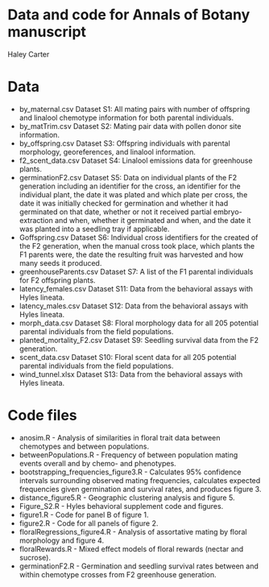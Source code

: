 # Data and code for Annals of Botany manuscript
Haley Carter


# Data
* by\_maternal.csv Dataset S1: All mating pairs with number of offspring and linalool chemotype information for both parental individuals. 
* by\_matTrim.csv Dataset S2: Mating pair data with pollen donor site information.
* by\_offspring.csv Dataset S3: Offspring individuals with parental morphology, georeferences, and linalool information. 
* f2\_scent\_data.csv Dataset S4: Linalool emissions data for greenhouse plants.
* germinationF2.csv Dataset S5: Data on individual plants of the F2 generation including an identifier for the cross, an identifier for the individual plant, the date it was plated and which plate per cross, the date it was initially checked for germination and whether it had germinated on that date, whether or not it received partial embryo-extraction and when, whether it germinated and when, and the date it was planted into a seedling tray if applicable.
* Goffspring.csv Dataset S6: Individual cross identifiers for the created of the F2 generation, when the manual cross took place, which plants the F1 parents were, the date the resulting fruit was harvested and how many seeds it produced.
* greenhouseParents.csv Dataset S7: A list of the F1 parental individuals for F2 offspring plants.
* latency\_females.csv Dataset S11: Data from the behavioral assays with Hyles lineata.
* latency\_males.csv Dataset S12: Data from the behavioral assays with Hyles lineata.
* morph\_data.csv Dataset S8: Floral morphology data for all 205 potential parental individuals from the field populations. 
* planted\_mortality\_F2.csv Dataset S9: Seedling survival data from the F2 generation.
* scent\_data.csv Dataset S10: Floral scent data for all 205 potential parental individuals from the field populations.
* wind\_tunnel.xlsx Dataset S13: Data from the behavioral assays with Hyles lineata.

# Code files
* anosim.R - Analysis of similarities in floral trait data between chemotypes and between populations. 
* betweenPopulations.R - Frequency of between population mating events overall and by chemo- and phenotypes.
* bootstrapping\_frequencies\_figure3.R - Calculates 95% confidence intervals surrounding observed mating frequencies, calculates expected frequencies given germination and survival rates, and produces figure 3.
* distance\_figure5.R - Geographic clustering analysis and figure 5.
* Figure\_S2.R - Hyles behavioral supplement code and figures.
* figure1.R - Code for panel B of figure 1.
* figure2.R - Code for all panels of figure 2.
* floralRegressions\_figure4.R - Analysis of assortative mating by floral morphology and figure 4. 
* floralRewards.R - Mixed effect models of floral rewards (nectar and sucrose).
* germinationF2.R - Germination and seedling survival rates between and within chemotype crosses from F2 greenhouse generation.